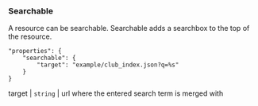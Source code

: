<h3 id="searchable" class="anchor">Searchable</h3>
A resource can be searchable. Searchable adds a searchbox to the top of the resource.

	"properties": {
	    "searchable": {
	        "target": "example/club_index.json?q=%s"
	    }
	}

target | `string` | url where the entered search term is merged with